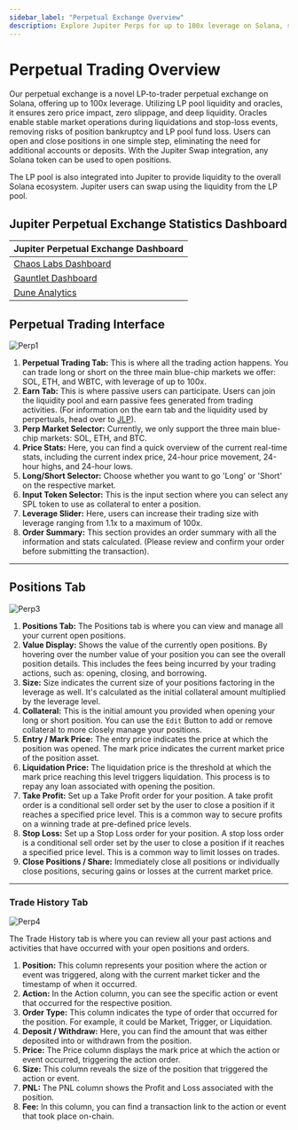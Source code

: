 ```yaml
---
sidebar_label: "Perpetual Exchange Overview"
description: Explore Jupiter Perps for up to 100x leverage on Solana, seamless swaps, and optimized trading strategies.
---
```


<head>
    <title>Understanding Jupiter Perps: Trading on Solana</title>
    <meta name="twitter:card" content="summary" />
</head>

# Perpetual Trading Overview

Our perpetual exchange is a novel LP-to-trader perpetual exchange on Solana, offering up to 100x leverage. Utilizing LP pool liquidity and oracles, it ensures zero price impact, zero slippage, and deep liquidity. Oracles enable stable market operations during liquidations and stop-loss events, removing risks of position bankruptcy and LP pool fund loss. Users can open and close positions in one simple step, eliminating the need for additional accounts or deposits. With the Jupiter Swap integration, any Solana token can be used to open positions.

The LP pool is also integrated into Jupiter to provide liquidity to the overall Solana ecosystem. Jupiter users can swap using the liquidity from the LP pool.

## Jupiter Perpetual Exchange Statistics Dashboard

| Jupiter Perpetual Exchange Dashboard                                                 |
| ------------------------------------------------------------------------------------ |
| [Chaos Labs Dashboard](https://community.chaoslabs.xyz/jupiter/risk/overview)        |
| [Gauntlet Dashboard](https://app.gauntlet.xyz/protocols/jupiter)                     |
| [Dune Analytics](https://dune.com/jupiterexchange/jupiter-perps)                     |

## Perpetual Trading Interface

![Perp1](../img/perps/perps-1.png)

1. **Perpetual Trading Tab:** This is where all the trading action happens. You can trade long or short on the three main blue-chip markets we offer: SOL, ETH, and WBTC, with leverage of up to 100x.
2. **Earn Tab:** This is where passive users can participate. Users can join the liquidity pool and earn passive fees generated from trading activities. (For information on the earn tab and the liquidity used by perpertuals, head over to [JLP](/guides/jlp/jlp)).
3. **Perp Market Selector:** Currently, we only support the three main blue-chip markets: SOL, ETH, and BTC.
4. **Price Stats:** Here, you can find a quick overview of the current real-time stats, including the current index price, 24-hour price movement, 24-hour highs, and 24-hour lows.
5. **Long/Short Selector:** Choose whether you want to go 'Long' or 'Short' on the respective market.
6. **Input Token Selector:** This is the input section where you can select any SPL token to use as collateral to enter a position.
7. **Leverage Slider:** Here, users can increase their trading size with leverage ranging from 1.1x to a maximum of 100x.
8. **Order Summary:** This section provides an order summary with all the information and stats calculated. (Please review and confirm your order before submitting the transaction).

---

## Positions Tab

![Perp3](../img/perps/perps-2.png)

1. **Positions Tab:** The Positions tab is where you can view and manage all your current open positions.
2. **Value Display:** Shows the value of the currently open positions. By hovering over the number value of your position you can see the overall position details. This includes the fees being incurred by your trading actions, such as: opening, closing, and borrowing.
3. **Size:** Size indicates the current size of your positions factoring in the leverage as well. It's calculated as the initial collateral amount multiplied by the leverage level.
4. **Collateral:** This is the initial amount you provided when opening your long or short position. You can use the `Edit` Button to add or remove collateral to more closely manage your positions.
5. **Entry / Mark Price:** The entry price indicates the price at which the position was opened. The mark price indicates the current market price of the position asset.
6. **Liquidation Price:** The liquidation price is the threshold at which the mark price reaching this level triggers liquidation. This process is to repay any loan associated with opening the position.
7. **Take Profit:** Set up a Take Profit order for your position. A take profit order is a conditional sell order set by the user to close a position if it reaches a specified price level. This is a common way to secure profits on a winning trade at pre-defined price levels.
8. **Stop Loss:** Set up a Stop Loss order for your position. A stop loss order is a conditional sell order set by the user to close a position if it reaches a specified price level. This is a common way to limit losses on trades.
9. **Close Positions / Share:** Immediately close all positions or individually close positions, securing gains or losses at the current market price.

---

### Trade History Tab

![Perp4](../img/perps/perps-3.png)

The Trade History tab is where you can review all your past actions and activities that have occurred with your open positions and orders.

1. **Position:** This column represents your position where the action or event was triggered, along with the current market ticker and the timestamp of when it occurred.
2. **Action:** In the Action column, you can see the specific action or event that occurred for the respective position.
3. **Order Type:** This column indicates the type of order that occurred for the position. For example, it could be Market, Trigger, or Liquidation.
4. **Deposit / Withdraw:** Here, you can find the amount that was either deposited into or withdrawn from the position.
5. **Price:** The Price column displays the mark price at which the action or event occurred, triggering the action order.
6. **Size:** This column reveals the size of the position that triggered the action or event.
7. **PNL:** The PNL column shows the Profit and Loss associated with the position.
8. **Fee:** In this column, you can find a transaction link to the action or event that took place on-chain.
